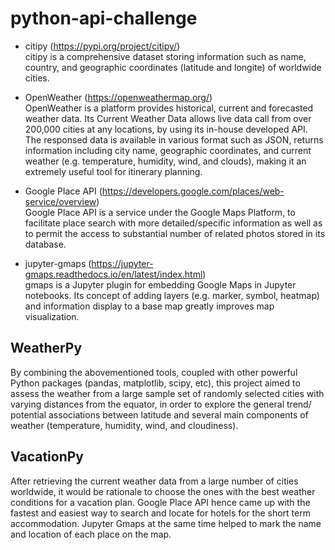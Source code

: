 # python-api-challenge

* citipy (https://pypi.org/project/citipy/) <br />
citipy is a comprehensive dataset storing information such as name, country, and geographic coordinates (latitude and longite) of worldwide cities.

* OpenWeather (https://openweathermap.org/) <br />
OpenWeather is a platform provides historical, current and forecasted weather data. Its Current Weather Data allows live data call from over 200,000 cities at any locations, by using its in-house developed API. The responsed data is available in various format such as JSON, returns information including city name, geographic coordinates, and current weather (e.g. temperature, humidity, wind, and clouds), making it an extremely useful tool for itinerary planning.

* Google Place API (https://developers.google.com/places/web-service/overview) <br />
Google Place API is a service under the Google Maps Platform, to facilitate place search with more detailed/specific information as well as to permit the access to substantial number of related photos stored in its database.

* jupyter-gmaps (https://jupyter-gmaps.readthedocs.io/en/latest/index.html) <br />
gmaps is a Jupyter plugin for embedding Google Maps in Jupyter notebooks. Its concept of adding layers (e.g. marker, symbol, heatmap) and information display to a base map greatly improves map visualization.

## WeatherPy
By combining the abovementioned tools, coupled with other powerful Python packages (pandas, matplotlib, scipy, etc), this project aimed to assess the weather from a large sample set of randomly selected cities with varying distances from the equator, in order to explore the general trend/ potential associations between latitude and several main components of weather (temperature, humidity, wind, and cloudiness).

## VacationPy
After retrieving the current weather data from a large number of cities worldwide, it would be rationale to choose the ones with the best weather conditions for a vacation plan. Google Place API hence came up with the fastest and easiest way to search and locate for hotels for the short term accommodation. Jupyter Gmaps at the same time helped to mark the name and location of each place on the map.
